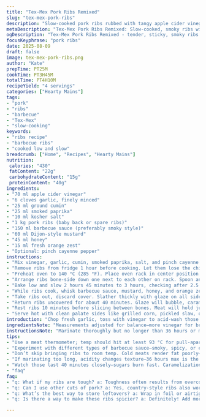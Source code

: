 ```yaml
---
title: "Tex-Mex Pork Ribs Remixed"
slug: "tex-mex-pork-ribs"
description: "Slow-cooked pork ribs rubbed with tangy apple cider vinegar and fresh garlic, layered with smoky cumin and smoked paprika instead of traditional tex-mex mix. Marinated for depth, baked low and slow until falling-off-the-bone tender. Glazed with spicy chipotle and orange zest honey mustard. Ideal for when you want smoky, bright, and sticky ribs with a subtle heat hit and sweet brightness. Gluten, dairy, egg, nut free. Substitutions suggested if unavailable ingredients or equipment. Measured times adjusted; visual cues prioritized for doneness."
metaDescription: "Tex-Mex Pork Ribs Remixed: Slow-cooked, smoky ribs with a tangy glaze. Perfect for gathering around grilled favorites."
ogDescription: "Tex-Mex Pork Ribs Remixed - tender, sticky, smoky ribs that deliver a flavorful punch. Perfect for casual gatherings where good food is a must."
focusKeyphrase: "pork ribs"
date: 2025-08-09
draft: false
image: tex-mex-pork-ribs.png
author: "Kate"
prepTime: PT25M
cookTime: PT3H45M
totalTime: PT4H10M
recipeYield: "4 servings"
categories: ["Hearty Mains"]
tags:
- "pork"
- "ribs"
- "barbecue"
- "Tex-Mex"
- "slow-cooking"
keywords:
- "ribs recipe"
- "barbecue ribs"
- "cooked low and slow"
breadcrumb: ["Home", "Recipes", "Hearty Mains"]
nutrition: 
 calories: "430"
 fatContent: "22g"
 carbohydrateContent: "15g"
 proteinContent: "40g"
ingredients:
- "70 ml apple cider vinegar"
- "6 cloves garlic, finely minced"
- "25 ml ground cumin"
- "25 ml smoked paprika"
- "10 ml kosher salt"
- "1 kg pork ribs (baby back or spare ribs)"
- "150 ml barbecue sauce (preferably smoky style)"
- "60 ml Dijon-style mustard"
- "45 ml honey"
- "15 ml fresh orange zest"
- "Optional: pinch cayenne pepper"
instructions:
- "Mix vinegar, garlic, cumin, smoked paprika, salt, and pinch cayenne if using, in a large mixing bowl. Rub ribs with this marinade, pressing firmly to coat surface. Use hands, really get it in. Cover tightly with plastic wrap. Refrigerate minimum 2 hours, up to 36 hours for deeper flavor. Long marinade draws acid in but don't overdo or meat texture suffers."
- "Remove ribs from fridge 1 hour before cooking. Let them lose the chill, come close to room temperature. This ensures even cooking and helps render fat better."
- "Preheat oven to 140 °C (285 °F). Place oven rack in center position. Line rimmed baking sheet with foil for easier cleanup. Set a wire rack on top so ribs rest off the base, air circulates well, prevents steaming and soggy bark."
- "Arrange ribs bone-side down one next to each other on rack. Spoon any leftover marinade over. Cover loosely with foil to trap moisture at start, avoid drying out."
- "Bake low and slow 2 hours 45 minutes to 3 hours, checking after 2.5 hours. The forks should glide into the meat with slight resistance. Meat shrinks back from bones visibly. Look for deep mahogany color developing."
- "While ribs cook, whisk barbecue sauce, mustard, honey, and orange zest into a glaze. Adjust sweetness or tang by adding a little vinegar or more honey. Keep glaze warm."
- "Take ribs out, discard cover. Slather thickly with glaze on all sides. Increase oven temp to 165 °C (330 °F) or switch grill setting if using barbecue with lid closed."
- "Return ribs uncovered for about 40 minutes. Glaze will bubble, caramelize with small char spots. Watch carefully in last 10 minutes to avoid burning. Ribs should be tacky, sticky, with caramel cracking slightly when touched."
- "Rest ribs 10 minutes before slicing between bones. Meat will hold juices but still be tender to touch and pull apart cleanly."
- "Serve hot with clean palate sides like grilled corn, pickled slaw, or simple greens to cut richness."
introduction: "Chop fresh garlic, toss with vinegar to acid-wash those ribs good early on. This isn’t your fast weeknight fix; it’s slow, all day kinda magic. Skip pre-made tex-mex powder. Pull out cumin, smoked paprika—real stuff—layer flavors. Salt scrubs deep, we want that tender yield, not dry chew. Ribs come close to room temp first—skip this and you bake chilled meat, won’t render fat right, rubbery texture waits. Coating ribs not slathering—you want all surfaces flavor kissed, no patchy spots. Foil cover keeps steam trapped early, but not sealed airtight—trap enough so ribs don’t dry but allow bark formation later. Egg wash? Save that for other cuts. When you see meat pulling sharply off bones and fork slides with slight tug, start glaze. Sticky glaze caramelizes quickly top heat, crackle under grill. Resting traps heat and juices; slice after that and you get perfect yield, no dry stringy bits. Serve warm, with acidic sides — coleslaw, pickles, or just charred lemons. Ribs whisper, not shout. Listen well."
ingredientsNote: "Measurements adjusted for balance—more vinegar for brightness, less paprika for subtlety. Smoked paprika replaces tex-mex powder, gives smoky tone without overwhelming spice blends. Honey doubled for a deeper glaze shine and sticky mouthfeel. Orange zest brightens with lift, optional cayenne adds heat without harshness—a flexible heat level you control. Garlic minced fresh—not powdered—for pungent sharpness that mellows with long marinating. Barbecue sauce swapped in place of ketchup to reduce sweetness and add smoky complexity. Mustard kept Dijon style; sharper than yellow but blends smoothly. If you miss smoked paprika, regular paprika plus a pinch of liquid smoke does well. No oven? Use covered grill, cook indirect low heat, check temperature with meat thermometer if unsure. If you can’t marinate full time, let it sit longer during final rest before searing glaze."
instructionsNote: "Marinate thoroughly but no longer than 36 hours or meat texture turns mushy due to acidity. Bring ribs to room temp before cooking for even heat penetration. Use wire rack so ribs aren’t sitting in fat—prevents sogginess, helps bark form. Cover loosely with foil early to trap moisture, prevent drying but avoid steaming lids that block crust formation—remove foil mid-cook. Visual cues matter: meat pulling back from bones signals near doneness, fork test for tenderness better than strict timing. Glazing at end gives sticky, tacky finish—apply thick layer, give glaze time to bubble and caramelize. Watch carefully or glaze burns easily with sugars. Rest before serving holds juices; slicing hot causes drip loss. If glaze burns, lower heat, add glaze in thinner layers. Pair with bright, acidic sides to balance fatty richness. The rule: cook low and slow, increase heat only to caramelize glaze at finish, never rush ribs."
tips:
- "Use a meat thermometer; temp should hit at least 93 °C for pull-apart texture. If you lack a thermometer, meat pulling back from bones signals readiness."
- "Experiment with different types of barbecue sauce—smoky, spicy, or even whiskey-infused—each brings unique notes. Customize according to taste."
- "Don’t skip bringing ribs to room temp. Cold meats render fat poorly—yields rubbery results. Always rest after cooking too; seals those juices."
- "If marinating too long, acidity changes texture—36 hours max is the rule. Use a shorter marination if time’s tight but still let flavors seep."
- "Watch those last 40 minutes closely—sugars burn fast. Caramelization is key; if it chars quickly, pull temp back and monitor."
- "faq"
faq:
- "q: What if my ribs are tough? a: Toughness often results from overcooking; temp should stay low, moisture is crucial. Use foil to trap steam."
- "q: Can I use other cuts of pork? a: Yes, country-style ribs also work. Just adjust cooking time. Bone-in is best for flavor but not mandatory."
- "q: What’s the best way to store leftovers? a: Wrap in foil or airtight container. Refrigerate for up to four days. Reheat gently to avoid dry meat."
- "q: Is there a way to make these ribs spicier? a: Definitely! Add more cayenne or a dash of hot sauce to marinade. Adjust based on heat preference."

---
```

